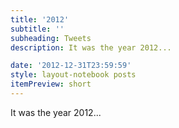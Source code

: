 ```yaml
---
title: '2012'
subtitle: ''
subheading: Tweets
description: It was the year 2012...

date: '2012-12-31T23:59:59'
style: layout-notebook posts
itemPreview: short
---
```

It was the year 2012...
